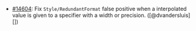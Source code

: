 * [#14604](https://github.com/rubocop/rubocop/issues/14604): Fix `Style/RedundantFormat` false positive when a interpolated value is given to a specifier with a width or precision. ([@dvandersluis][])
